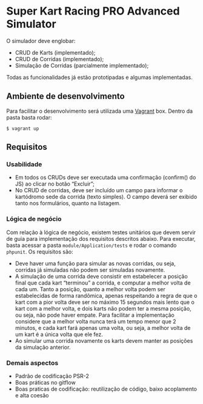# Super Kart Racing PRO Advanced Simulator

O simulador deve englobar:

* CRUD de Karts (implementado);
* CRUD de Corridas (implementado);
* Simulação de Corridas (parcialmente implementado);

Todas as funcionalidades já estão prototipadas e algumas implementadas.

## Ambiente de desenvolvimento

Para facilitar o desenvolvimento será utilizada uma [Vagrant](http://www.vagrantup.com) box.
Dentro da pasta basta rodar:

    $ vagrant up

## Requisitos

### Usabilidade

* Em todos os CRUDs deve ser executada uma confirmação (confirm() do JS) ao clicar no botão “Excluir”;
* No CRUD de corridas, deve ser incluído um campo para informar o kartódromo sede da corrida (texto simples). O campo deverá ser exibido tanto nos formulários, quanto na listagem.

### Lógica de negócio

Com relação à lógica de negócio, existem testes unitários que devem servir de guia para implementação dos requisitos descritos abaixo. Para executar, basta acessar a pasta `module/Application/tests` e rodar o comando `phpunit`. Os requisitos são:

* Deve haver uma função para simular as novas corridas, ou seja, corridas já simuladas não podem ser simuladas novamente.
* A simulação de uma corrida deve consistir em estabelecer a posição final que cada kart “terminou” a corrida, e computar a melhor volta de cada um. Tanto a posição, quanto a melhor volta podem ser estabelecidas de forma randômica, apenas respeitando a regra de que o kart com a pior volta deve ser no máximo 15 segundos mais lento que o kart com a melhor volta, e dois karts não podem ter a mesma posição, ou seja, não pode haver empate. Para facilitar a implementação considere que a melhor volta nunca terá um tempo menor que 2 minutos, e cada kart fará apenas uma volta, ou seja, a melhor volta de um kart é a única volta que ele fez.
* Ao simular uma corrida novamente os karts devem manter as posições da simulação anterior.

### Demais aspectos

* Padrão de codificação PSR-2
* Boas práticas no gitflow
* Boas praticas de codificação: reutilização de código, baixo acoplamento e alta coesão
